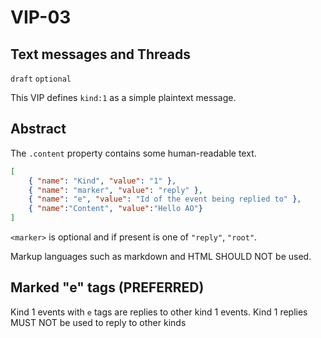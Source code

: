 VIP-03
======

Text messages and Threads
----------------------

`draft` `optional`

This VIP defines `kind:1` as a simple plaintext message.

## Abstract

The `.content` property contains some human-readable text. 

```json
[
    { "name": "Kind", "value": "1" },
    { "name": "marker", "value": "reply" },
    { "name": "e", "value": "Id of the event being replied to" },
    { "name":"Content", "value":"Hello AO"}
]
```

`<marker>` is optional and if present is one of `"reply"`, `"root"`.

Markup languages such as markdown and HTML SHOULD NOT be used. 

## Marked "e" tags (PREFERRED)

Kind 1 events with `e` tags are replies to other kind 1 events. Kind 1 replies MUST NOT be used to reply to other kinds



